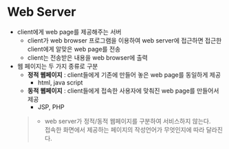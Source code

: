 # Web Server
- client에게 web page를 제공해주는 서버
  - client가 web browser 프로그램을 이용하여 web server에 접근하면 접근한 client에게 알맞은 web page를 전송
  - client는 전송받은 내용을 web browser에 출력
- 웹 페이지는 두 가지 종류로 구분
  - **정적 웹페이지** : client들에게 기존에 만들어 놓은 web page를 동일하게 제공
    - html, java script
  - **동적 웹페이지** : client들에게 접속한 사용자에 맞춰진 web page를 만들어서 제공
    -  JSP, PHP
  > - web server가 정적\/동적 웹페이지를 구분하여 서비스하지 않는다.  
 접속한 화면에서 제공하는 페이지의 작성언어가 무엇인지에 따라 달라진다.
